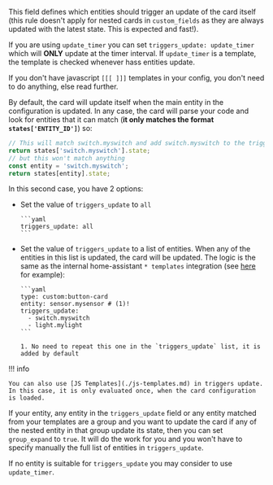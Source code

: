 This field defines which entities should trigger an update of the card itself (this rule doesn't apply for nested cards in `custom_fields` as they are always updated with the latest state. This is expected and fast!).

If you are using `update_timer` you can set `triggers_update: update_timer` which will **ONLY** update at the timer interval. If `update_timer` is a template, the template is checked whenever hass entities update.

If you don't have javascript `[[[ ]]]` templates in your config, you don't need to do anything, else read further.

By default, the card will update itself when the main entity in the configuration is updated. In any case, the card will parse your code and look for entities that it can match (**it only matches the format `states['ENTITY_ID']`**) so:

```js
// This will match switch.myswitch and add switch.myswitch to the trigger list
return states['switch.myswitch'].state;
// but this won't match anything
const entity = 'switch.myswitch';
return states[entity].state;
```

In this second case, you have 2 options:

- Set the value of `triggers_update` to `all`

      ```yaml
      triggers_update: all
      ```

- Set the value of `triggers_update` to a list of entities. When any of the entities in this list is updated, the card will be updated. The logic is the same as the internal home-assistant `* templates` integration (see [here](https://www.home-assistant.io/integrations/binary_sensor.template/#entity_id) for example):

      ```yaml
      type: custom:button-card
      entity: sensor.mysensor # (1)!
      triggers_update:
        - switch.myswitch
        - light.mylight
      ```

      1. No need to repeat this one in the `triggers_update` list, it is added by default

!!! info

    You can also use [JS Templates](./js-templates.md) in triggers update. In this case, it is only evaluated once, when the card configuration is loaded.

If your entity, any entity in the `triggers_update` field or any entity matched from your templates are a group and you want to update the card if any of the nested entity in that group update its state, then you can set `group_expand` to `true`. It will do the work for you and you won't have to specify manually the full list of entities in `triggers_update`.

If no entity is suitable for `triggers_update` you may consider to use `update_timer`.
